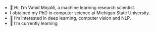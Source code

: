 - 👋 Hi, I’m Vahid Mirjalili, a machine learning research scientist. 
- I obtained my PhD in computer science at Michigan State University.
- 👀 I’m interested in deep learning, computer vision and NLP. 
- 🌱 I’m currently learning 

<!---
vmirly/vmirly is a ✨ special ✨ repository because its `README.md` (this file) appears on your GitHub profile.
You can click the Preview link to take a look at your changes.
--->
